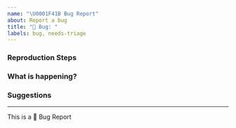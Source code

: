 ```yaml
---
name: "\U0001F41B Bug Report"
about: Report a bug
title: "🐛 Bug: "
labels: bug, needs-triage
---
```


<!-- description of the bug: -->

### Reproduction Steps

<!-- how to reproduce the bug in code -->

### What is happening?

<!-- What is the behavior you were seeing? If you got an error, paste it here. -->


### Suggestions

<!-- e.g. detailed explanation, suggestions on how to fix, eg. associated pull-request, stackoverflow, etc -->


--- 

This is a :bug: Bug Report